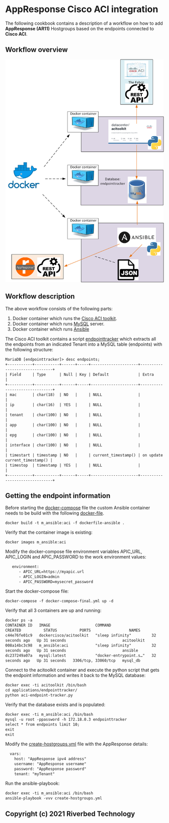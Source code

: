 # AppResponse Cisco ACI integration
The following cookbook contains a description of a workflow on how to add **AppResponse (AR11)** Hostgroups based on the endpoints connected to **Cisco ACI**.

## Workflow overview

![](images/workflows.png)

## Workflow description
The above workflow consists of the following parts:  
1. Docker container which runs the [Cisco ACI toolkit](https://developer.cisco.com/codeexchange/github/repo/datacenter/acitoolkit). 
2. Docker container which runs [MySQL](https://www.mysql.com) server.
2. Docker container which runs [Ansible](https://www.ansible.com/)

The Cisco ACI toolkit contains a script [endpointtracker](https://acitoolkit.readthedocs.io/en/latest/endpointtracker.html) which extracts all the endpoints from an indicated Tenant into a MySQL table (endpoints) with the following structure:
```
MariaDB [endpointtracker]> desc endpoints;
+-----------+-----------+------+-----+---------------------+-------------------------------+
| Field     | Type      | Null | Key | Default             | Extra                         |
+-----------+-----------+------+-----+---------------------+-------------------------------+
| mac       | char(18)  | NO   |     | NULL                |                               |
| ip        | char(16)  | YES  |     | NULL                |                               |
| tenant    | char(100) | NO   |     | NULL                |                               |
| app       | char(100) | NO   |     | NULL                |                               |
| epg       | char(100) | NO   |     | NULL                |                               |
| interface | char(100) | NO   |     | NULL                |                               |
| timestart | timestamp | NO   |     | current_timestamp() | on update current_timestamp() |
| timestop  | timestamp | YES  |     | NULL                |                               |
+-----------+-----------+------+-----+---------------------+-------------------------------+
```

## Getting the endpoint information

Before starting the [docker-compose](docker-compose-final.yml) file the custom Ansible container needs to be build with the following [docker-file](dockerfile-ansible).
```
docker build -t m_ansible:aci -f dockerfile-ansible .
```
Verify that the container image is existing:
```
docker images m_ansible:aci
```
Modify the docker-compose file environment variables APIC_URL, APIC_LOGIN and APIC_PASSWORD to the work environment values:
```
   environment:
      - APIC_URL=https://myapic.url
      - APIC_LOGIN=admin
      - APIC_PASSWORD=mysecret_password
```

Start the docker-compose file:
```
docker-compose -f docker-compose-final.yml up -d
```
Verify that all 3 containers are up and running:
```
docker ps -a                     
CONTAINER ID   IMAGE                    COMMAND                  CREATED          STATUS          PORTS                 NAMES
c44e76fe01c9   dockercisco/acitoolkit   "sleep infinity"         32 seconds ago   Up 31 seconds                         acitoolkit
008a14bc3c98   m_ansible:aci            "sleep infinity"         32 seconds ago   Up 31 seconds                         ansible
dc237249a07a   mysql:latest             "docker-entrypoint.s…"   32 seconds ago   Up 31 seconds   3306/tcp, 33060/tcp   mysql_db
```
Connect to the acitoolkit container and execute the python script that gets the endpoint information and writes it back to the MySQL database:
```
docker exec -ti acitoolkit /bin/bash
cd applications/endpointtracker/
python aci-endpoint-tracker.py
```
Verify that the database exists and is populated:
```
docker exec -ti m_ansible:aci /bin/bash
mysql -u root -ppassword -h 172.18.0.3 endpointtracker
select * from endpoints limit 10;
exit
exit
```
Modify the [create-hostgroups.yml](app/create-hostgroups.yml) file with the AppResponse details:
```
  vars:
    host: "AppResponse ipv4 address"
    username: "AppResponse username"
    password: "AppResponse password"
    tenant: "myTenant"
```
Run the ansible-playbook:
```
docker exec -ti m_ansible:aci /bin/bash
ansible-playbook -vvv create-hostgroups.yml
```


## Copyright (c) 2021 Riverbed Technology
